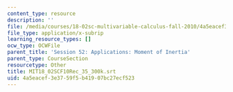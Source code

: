 ```yaml
---
content_type: resource
description: ''
file: /media/courses/18-02sc-multivariable-calculus-fall-2010/4a5eacef3e3759f5b41907bc27ecf523_MIT18_02SCF10Rec_35_300k.vtt
file_type: application/x-subrip
learning_resource_types: []
ocw_type: OCWFile
parent_title: 'Session 52: Applications: Moment of Inertia'
parent_type: CourseSection
resourcetype: Other
title: MIT18_02SCF10Rec_35_300k.srt
uid: 4a5eacef-3e37-59f5-b419-07bc27ecf523
---
```

